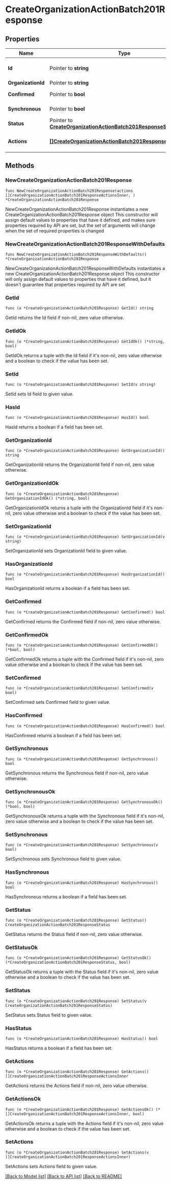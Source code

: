 # CreateOrganizationActionBatch201Response

## Properties

Name | Type | Description | Notes
------------ | ------------- | ------------- | -------------
**Id** | Pointer to **string** | ID of the action batch. Can be used to check the status of the action batch at /organizations/{organizationId}/actionBatches/{actionBatchId} | [optional] 
**OrganizationId** | Pointer to **string** | ID of the organization this action batch belongs to | [optional] 
**Confirmed** | Pointer to **bool** | Flag describing whether the action should be previewed before executing or not | [optional] 
**Synchronous** | Pointer to **bool** | Flag describing whether actions should run synchronously or asynchronously | [optional] 
**Status** | Pointer to [**CreateOrganizationActionBatch201ResponseStatus**](CreateOrganizationActionBatch201ResponseStatus.md) |  | [optional] 
**Actions** | [**[]CreateOrganizationActionBatch201ResponseActionsInner**](CreateOrganizationActionBatch201ResponseActionsInner.md) | A set of changes made as part of this action (&lt;a href&#x3D;&#39;https://developer.cisco.com/meraki/api/#/rest/guides/action-batches/&#39;&gt;more details&lt;/a&gt;) | 

## Methods

### NewCreateOrganizationActionBatch201Response

`func NewCreateOrganizationActionBatch201Response(actions []CreateOrganizationActionBatch201ResponseActionsInner, ) *CreateOrganizationActionBatch201Response`

NewCreateOrganizationActionBatch201Response instantiates a new CreateOrganizationActionBatch201Response object
This constructor will assign default values to properties that have it defined,
and makes sure properties required by API are set, but the set of arguments
will change when the set of required properties is changed

### NewCreateOrganizationActionBatch201ResponseWithDefaults

`func NewCreateOrganizationActionBatch201ResponseWithDefaults() *CreateOrganizationActionBatch201Response`

NewCreateOrganizationActionBatch201ResponseWithDefaults instantiates a new CreateOrganizationActionBatch201Response object
This constructor will only assign default values to properties that have it defined,
but it doesn't guarantee that properties required by API are set

### GetId

`func (o *CreateOrganizationActionBatch201Response) GetId() string`

GetId returns the Id field if non-nil, zero value otherwise.

### GetIdOk

`func (o *CreateOrganizationActionBatch201Response) GetIdOk() (*string, bool)`

GetIdOk returns a tuple with the Id field if it's non-nil, zero value otherwise
and a boolean to check if the value has been set.

### SetId

`func (o *CreateOrganizationActionBatch201Response) SetId(v string)`

SetId sets Id field to given value.

### HasId

`func (o *CreateOrganizationActionBatch201Response) HasId() bool`

HasId returns a boolean if a field has been set.

### GetOrganizationId

`func (o *CreateOrganizationActionBatch201Response) GetOrganizationId() string`

GetOrganizationId returns the OrganizationId field if non-nil, zero value otherwise.

### GetOrganizationIdOk

`func (o *CreateOrganizationActionBatch201Response) GetOrganizationIdOk() (*string, bool)`

GetOrganizationIdOk returns a tuple with the OrganizationId field if it's non-nil, zero value otherwise
and a boolean to check if the value has been set.

### SetOrganizationId

`func (o *CreateOrganizationActionBatch201Response) SetOrganizationId(v string)`

SetOrganizationId sets OrganizationId field to given value.

### HasOrganizationId

`func (o *CreateOrganizationActionBatch201Response) HasOrganizationId() bool`

HasOrganizationId returns a boolean if a field has been set.

### GetConfirmed

`func (o *CreateOrganizationActionBatch201Response) GetConfirmed() bool`

GetConfirmed returns the Confirmed field if non-nil, zero value otherwise.

### GetConfirmedOk

`func (o *CreateOrganizationActionBatch201Response) GetConfirmedOk() (*bool, bool)`

GetConfirmedOk returns a tuple with the Confirmed field if it's non-nil, zero value otherwise
and a boolean to check if the value has been set.

### SetConfirmed

`func (o *CreateOrganizationActionBatch201Response) SetConfirmed(v bool)`

SetConfirmed sets Confirmed field to given value.

### HasConfirmed

`func (o *CreateOrganizationActionBatch201Response) HasConfirmed() bool`

HasConfirmed returns a boolean if a field has been set.

### GetSynchronous

`func (o *CreateOrganizationActionBatch201Response) GetSynchronous() bool`

GetSynchronous returns the Synchronous field if non-nil, zero value otherwise.

### GetSynchronousOk

`func (o *CreateOrganizationActionBatch201Response) GetSynchronousOk() (*bool, bool)`

GetSynchronousOk returns a tuple with the Synchronous field if it's non-nil, zero value otherwise
and a boolean to check if the value has been set.

### SetSynchronous

`func (o *CreateOrganizationActionBatch201Response) SetSynchronous(v bool)`

SetSynchronous sets Synchronous field to given value.

### HasSynchronous

`func (o *CreateOrganizationActionBatch201Response) HasSynchronous() bool`

HasSynchronous returns a boolean if a field has been set.

### GetStatus

`func (o *CreateOrganizationActionBatch201Response) GetStatus() CreateOrganizationActionBatch201ResponseStatus`

GetStatus returns the Status field if non-nil, zero value otherwise.

### GetStatusOk

`func (o *CreateOrganizationActionBatch201Response) GetStatusOk() (*CreateOrganizationActionBatch201ResponseStatus, bool)`

GetStatusOk returns a tuple with the Status field if it's non-nil, zero value otherwise
and a boolean to check if the value has been set.

### SetStatus

`func (o *CreateOrganizationActionBatch201Response) SetStatus(v CreateOrganizationActionBatch201ResponseStatus)`

SetStatus sets Status field to given value.

### HasStatus

`func (o *CreateOrganizationActionBatch201Response) HasStatus() bool`

HasStatus returns a boolean if a field has been set.

### GetActions

`func (o *CreateOrganizationActionBatch201Response) GetActions() []CreateOrganizationActionBatch201ResponseActionsInner`

GetActions returns the Actions field if non-nil, zero value otherwise.

### GetActionsOk

`func (o *CreateOrganizationActionBatch201Response) GetActionsOk() (*[]CreateOrganizationActionBatch201ResponseActionsInner, bool)`

GetActionsOk returns a tuple with the Actions field if it's non-nil, zero value otherwise
and a boolean to check if the value has been set.

### SetActions

`func (o *CreateOrganizationActionBatch201Response) SetActions(v []CreateOrganizationActionBatch201ResponseActionsInner)`

SetActions sets Actions field to given value.



[[Back to Model list]](../README.md#documentation-for-models) [[Back to API list]](../README.md#documentation-for-api-endpoints) [[Back to README]](../README.md)


